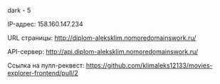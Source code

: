 dark - 5

IP-адрес: 158.160.147.234

URL страницы: http://diplom-aleksklim.nomoredomainswork.ru/

API-сервер: http://api.diplom-aleksklim.nomoredomainswork.ru/

Ссылка на пулл-реквест: https://github.com/klimaleks12133/movies-explorer-frontend/pull/2